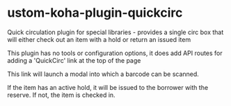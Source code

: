 # ustom-koha-plugin-quickcirc
Quick circulation plugin for special libraries - provides a single circ box that will either check out an item with a hold or return an issued item

This plugin has no tools or configuration options, it does add API routes for adding a 'QuickCirc' link at the top of the page

This link will launch a modal into which a barcode can be scanned.

If the item has an active hold, it will be issued to the borrower with the reserve.
If not, the item is checked in.
